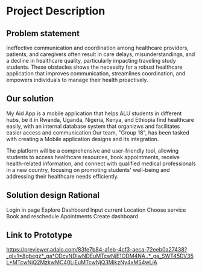 # Project Description

## Problem statement

Ineffective communication and coordination among healthcare providers, patients, and caregivers often result in care delays, misunderstandings, and a decline in healthcare quality, particularly impacting traveling study students. These obstacles shows the necessity for a robust healthcare application that improves communication, streamlines coordination, and empowers individuals to manage their health proactively.

## Our solution

My Aid App is a mobile application that helps ALU students in different hubs, be it in Rwanda, Uganda, Nigeria, Kenya, and Ethiopia find healthcare easily, with an internal database system that organizws and facilitates easier access and communication.Our team, "Group 18", has been tasked with creating a Mobile application designs and its integration.

The platform will be a comprehensive and user-friendly tool, allowing students to access healthcare resources, book appointments, receive health-related information, and connect with qualified medical professionals in a new country, focusing on promoting students' well-being and addressing their healthcare needs efficiently.

## Solution design Rational

Login in page
Explore Dashboard
Input current Location
Choose service
Book and reschedule Apointments
Create dashboard

## Link to Prototype 

https://previewer.adalo.com/83fe7b84-a1eb-4cf3-aeca-72eeb0a27438?_gl=1*8gbegz*_ga*ODcyNDIwNDEuMTcwNjE1ODM4NA..*_ga_SWT45DV35L*MTcwNjQ2MzkwMC40LjEuMTcwNjQ3MjkzNy4xMS4wLjA 